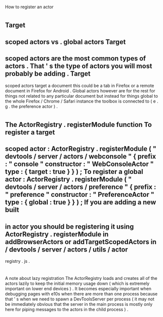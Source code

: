 #
How
to
register
an
actor
#
#
Target
-
scoped
actors
vs
.
global
actors
Target
-
scoped
actors
are
the
most
common
types
of
actors
.
That
'
s
the
type
of
actors
you
will
most
probably
be
adding
.
Target
-
scoped
actors
target
a
document
this
could
be
a
tab
in
Firefox
or
a
remote
document
in
Firefox
for
Android
.
Global
actors
however
are
for
the
rest
for
things
not
related
to
any
particular
document
but
instead
for
things
global
to
the
whole
Firefox
/
Chrome
/
Safari
instance
the
toolbox
is
connected
to
(
e
.
g
.
the
preference
actor
)
.
#
#
The
ActorRegistry
.
registerModule
function
To
register
a
target
-
scoped
actor
:
ActorRegistry
.
registerModule
(
"
devtools
/
server
/
actors
/
webconsole
"
{
prefix
:
"
console
"
constructor
:
"
WebConsoleActor
"
type
:
{
target
:
true
}
}
)
;
To
register
a
global
actor
:
ActorRegistry
.
registerModule
(
"
devtools
/
server
/
actors
/
preference
"
{
prefix
:
"
preference
"
constructor
:
"
PreferenceActor
"
type
:
{
global
:
true
}
}
)
;
If
you
are
adding
a
new
built
-
in
actor
you
should
be
registering
it
using
ActorRegistry
.
registerModule
in
addBrowserActors
or
addTargetScopedActors
in
/
devtools
/
server
/
actors
/
utils
/
actor
-
registry
.
js
.
#
#
A
note
about
lazy
registration
The
ActorRegistry
loads
and
creates
all
of
the
actors
lazily
to
keep
the
initial
memory
usage
down
(
which
is
extremely
important
on
lower
end
devices
)
.
It
becomes
especially
important
when
debugging
pages
with
e10s
when
there
are
more
than
one
process
because
that
'
s
when
we
need
to
spawn
a
DevToolsServer
per
process
(
it
may
not
be
immediately
obvious
that
the
server
in
the
main
process
is
mostly
only
here
for
piping
messages
to
the
actors
in
the
child
process
)
.
